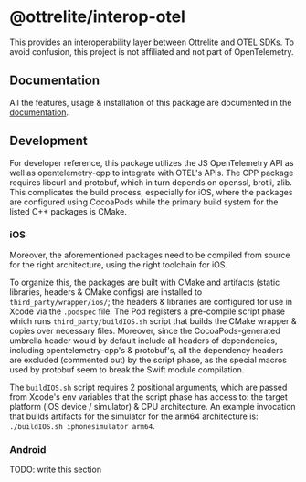 # @ottrelite/interop-otel

This provides an interoperability layer between Ottrelite and OTEL SDKs. To avoid confusion, this project is not affiliated and not part of OpenTelemetry.

## Documentation

All the features, usage & installation of this package are documented in the [documentation](https://callstackincubator.github.io/ottrelite/docs/interop-otel/quick-start.html).

## Development

For developer reference, this package utilizes the JS OpenTelemetry API as well as opentelemetry-cpp to integrate with OTEL's APIs. The CPP package requires libcurl and protobuf, which in turn depends on openssl, brotli, zlib. This complicates the build process, especially for iOS, where the packages are configured using CocoaPods while the primary build system for the listed C++ packages is CMake.

### iOS

Moreover, the aforementioned packages need to be compiled from source for the right architecture, using the right toolchain for iOS.

To organize this, the packages are built with CMake and artifacts (static libraries, headers & CMake configs) are installed to `third_party/wrapper/ios/`; the headers & libraries are configured for use in Xcode via the `.podspec` file. The Pod registers a pre-compile script phase which runs `third_party/buildIOS.sh` script that builds the CMake wrapper & copies over necessary files. Moreover, since the CocoaPods-generated umbrella header would by default include all headers of dependencies, including opentelemetry-cpp's & protobuf's, all the dependency headers are excluded (commented out) by the script phase, as the special macros used by protobuf seem to break the Swift module compilation.

The `buildIOS.sh` script requires 2 positional arguments, which are passed from Xcode's env variables that the script phase has access to: the target platform (iOS device / simulator) & CPU architecture. An example invocation that builds artifacts for the simulator for the arm64 architecture is: `./buildIOS.sh iphonesimulator arm64`.

### Android

TODO: write this section
